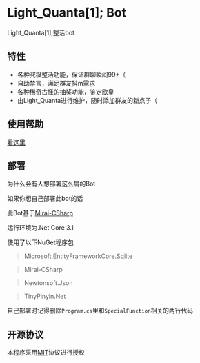 # Light_Quanta[1]; Bot

Light_Quanta[1];整活bot


## 特性

- 各种究极整活功能，保证群聊瞬间99+（
- 自助禁言，满足群友抖m需求
- 各种稀奇古怪的抽奖功能，鉴定欧皇
- 由Light_Quanta进行维护，随时添加群友的新点子（
## 使用帮助

[看这里](https://lq0.tech/bot)




## 部署

~~为什么会有人想部署这么屑的Bot~~

如果你想自己部署此bot的话

此Bot基于[Mirai-CSharp](https://github.com/Executor-Cheng/Mirai-CSharp)

运行环境为.Net Core 3.1

使用了以下NuGet程序包

> Microsoft.EntityFrameworkCore.Sqlite

> Mirai-CSharp

> Newtonsoft.Json

> TinyPinyin.Net

自己部署时记得删除`Program.cs`里和`SpecialFunction`相关的两行代码


## 开源协议

本程序采用[MIT](https://choosealicense.com/licenses/mit/)协议进行授权

  

